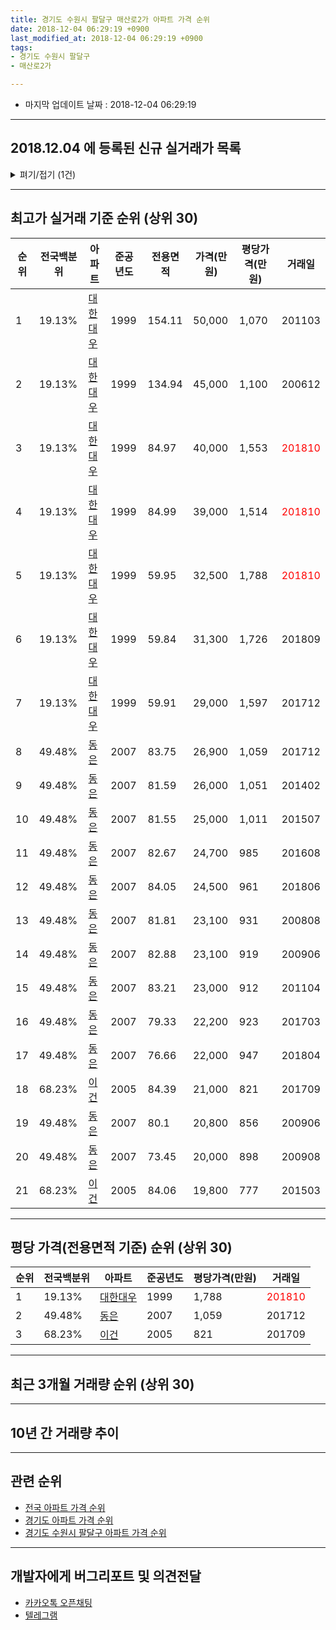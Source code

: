 ```yaml
---
title: 경기도 수원시 팔달구 매산로2가 아파트 가격 순위
date: 2018-12-04 06:29:19 +0900
last_modified_at: 2018-12-04 06:29:19 +0900
tags:
- 경기도 수원시 팔달구
- 매산로2가

---
```


* 마지막 업데이트 날짜 : 2018-12-04 06:29:19

---

## 2018.12.04 에 등록된 신규 실거래가 목록

<details>
<summary>펴기/접기 (1건)</summary>
<div markdown="1">

|아파트|전국백분위|준공년도|전용면적|가격(만원)|평당가격(만원)|거래일|
|---|---|---|---|---|---|---|
|[대한대우](https://search.naver.com/search.naver?query=%EA%B2%BD%EA%B8%B0%EB%8F%84+%EC%88%98%EC%9B%90%EC%8B%9C+%ED%8C%94%EB%8B%AC%EA%B5%AC+%EB%A7%A4%EC%82%B0%EB%A1%9C2%EA%B0%80+%EB%8C%80%ED%95%9C%EB%8C%80%EC%9A%B0)|19.13%|1999|84.97|40,000|1,553|<span style="color:red">201810</span>|


</div>
</details>

---

## 최고가 실거래 기준 순위 (상위 30)


|순위|전국백분위|아파트|준공년도|전용면적|가격(만원)|평당가격(만원)|거래일|
|---|---|---|---|---|---|---|---|
|1|19.13%|[대한대우](https://search.naver.com/search.naver?query=%EA%B2%BD%EA%B8%B0%EB%8F%84+%EC%88%98%EC%9B%90%EC%8B%9C+%ED%8C%94%EB%8B%AC%EA%B5%AC+%EB%A7%A4%EC%82%B0%EB%A1%9C2%EA%B0%80+%EB%8C%80%ED%95%9C%EB%8C%80%EC%9A%B0)|1999|154.11|50,000|1,070|201103|
|2|19.13%|[대한대우](https://search.naver.com/search.naver?query=%EA%B2%BD%EA%B8%B0%EB%8F%84+%EC%88%98%EC%9B%90%EC%8B%9C+%ED%8C%94%EB%8B%AC%EA%B5%AC+%EB%A7%A4%EC%82%B0%EB%A1%9C2%EA%B0%80+%EB%8C%80%ED%95%9C%EB%8C%80%EC%9A%B0)|1999|134.94|45,000|1,100|200612|
|3|19.13%|[대한대우](https://search.naver.com/search.naver?query=%EA%B2%BD%EA%B8%B0%EB%8F%84+%EC%88%98%EC%9B%90%EC%8B%9C+%ED%8C%94%EB%8B%AC%EA%B5%AC+%EB%A7%A4%EC%82%B0%EB%A1%9C2%EA%B0%80+%EB%8C%80%ED%95%9C%EB%8C%80%EC%9A%B0)|1999|84.97|40,000|1,553|<span style="color:red">201810</span>|
|4|19.13%|[대한대우](https://search.naver.com/search.naver?query=%EA%B2%BD%EA%B8%B0%EB%8F%84+%EC%88%98%EC%9B%90%EC%8B%9C+%ED%8C%94%EB%8B%AC%EA%B5%AC+%EB%A7%A4%EC%82%B0%EB%A1%9C2%EA%B0%80+%EB%8C%80%ED%95%9C%EB%8C%80%EC%9A%B0)|1999|84.99|39,000|1,514|<span style="color:red">201810</span>|
|5|19.13%|[대한대우](https://search.naver.com/search.naver?query=%EA%B2%BD%EA%B8%B0%EB%8F%84+%EC%88%98%EC%9B%90%EC%8B%9C+%ED%8C%94%EB%8B%AC%EA%B5%AC+%EB%A7%A4%EC%82%B0%EB%A1%9C2%EA%B0%80+%EB%8C%80%ED%95%9C%EB%8C%80%EC%9A%B0)|1999|59.95|32,500|1,788|<span style="color:red">201810</span>|
|6|19.13%|[대한대우](https://search.naver.com/search.naver?query=%EA%B2%BD%EA%B8%B0%EB%8F%84+%EC%88%98%EC%9B%90%EC%8B%9C+%ED%8C%94%EB%8B%AC%EA%B5%AC+%EB%A7%A4%EC%82%B0%EB%A1%9C2%EA%B0%80+%EB%8C%80%ED%95%9C%EB%8C%80%EC%9A%B0)|1999|59.84|31,300|1,726|201809|
|7|19.13%|[대한대우](https://search.naver.com/search.naver?query=%EA%B2%BD%EA%B8%B0%EB%8F%84+%EC%88%98%EC%9B%90%EC%8B%9C+%ED%8C%94%EB%8B%AC%EA%B5%AC+%EB%A7%A4%EC%82%B0%EB%A1%9C2%EA%B0%80+%EB%8C%80%ED%95%9C%EB%8C%80%EC%9A%B0)|1999|59.91|29,000|1,597|201712|
|8|49.48%|[동은](https://search.naver.com/search.naver?query=%EA%B2%BD%EA%B8%B0%EB%8F%84+%EC%88%98%EC%9B%90%EC%8B%9C+%ED%8C%94%EB%8B%AC%EA%B5%AC+%EB%A7%A4%EC%82%B0%EB%A1%9C2%EA%B0%80+%EB%8F%99%EC%9D%80)|2007|83.75|26,900|1,059|201712|
|9|49.48%|[동은](https://search.naver.com/search.naver?query=%EA%B2%BD%EA%B8%B0%EB%8F%84+%EC%88%98%EC%9B%90%EC%8B%9C+%ED%8C%94%EB%8B%AC%EA%B5%AC+%EB%A7%A4%EC%82%B0%EB%A1%9C2%EA%B0%80+%EB%8F%99%EC%9D%80)|2007|81.59|26,000|1,051|201402|
|10|49.48%|[동은](https://search.naver.com/search.naver?query=%EA%B2%BD%EA%B8%B0%EB%8F%84+%EC%88%98%EC%9B%90%EC%8B%9C+%ED%8C%94%EB%8B%AC%EA%B5%AC+%EB%A7%A4%EC%82%B0%EB%A1%9C2%EA%B0%80+%EB%8F%99%EC%9D%80)|2007|81.55|25,000|1,011|201507|
|11|49.48%|[동은](https://search.naver.com/search.naver?query=%EA%B2%BD%EA%B8%B0%EB%8F%84+%EC%88%98%EC%9B%90%EC%8B%9C+%ED%8C%94%EB%8B%AC%EA%B5%AC+%EB%A7%A4%EC%82%B0%EB%A1%9C2%EA%B0%80+%EB%8F%99%EC%9D%80)|2007|82.67|24,700|985|201608|
|12|49.48%|[동은](https://search.naver.com/search.naver?query=%EA%B2%BD%EA%B8%B0%EB%8F%84+%EC%88%98%EC%9B%90%EC%8B%9C+%ED%8C%94%EB%8B%AC%EA%B5%AC+%EB%A7%A4%EC%82%B0%EB%A1%9C2%EA%B0%80+%EB%8F%99%EC%9D%80)|2007|84.05|24,500|961|201806|
|13|49.48%|[동은](https://search.naver.com/search.naver?query=%EA%B2%BD%EA%B8%B0%EB%8F%84+%EC%88%98%EC%9B%90%EC%8B%9C+%ED%8C%94%EB%8B%AC%EA%B5%AC+%EB%A7%A4%EC%82%B0%EB%A1%9C2%EA%B0%80+%EB%8F%99%EC%9D%80)|2007|81.81|23,100|931|200808|
|14|49.48%|[동은](https://search.naver.com/search.naver?query=%EA%B2%BD%EA%B8%B0%EB%8F%84+%EC%88%98%EC%9B%90%EC%8B%9C+%ED%8C%94%EB%8B%AC%EA%B5%AC+%EB%A7%A4%EC%82%B0%EB%A1%9C2%EA%B0%80+%EB%8F%99%EC%9D%80)|2007|82.88|23,100|919|200906|
|15|49.48%|[동은](https://search.naver.com/search.naver?query=%EA%B2%BD%EA%B8%B0%EB%8F%84+%EC%88%98%EC%9B%90%EC%8B%9C+%ED%8C%94%EB%8B%AC%EA%B5%AC+%EB%A7%A4%EC%82%B0%EB%A1%9C2%EA%B0%80+%EB%8F%99%EC%9D%80)|2007|83.21|23,000|912|201104|
|16|49.48%|[동은](https://search.naver.com/search.naver?query=%EA%B2%BD%EA%B8%B0%EB%8F%84+%EC%88%98%EC%9B%90%EC%8B%9C+%ED%8C%94%EB%8B%AC%EA%B5%AC+%EB%A7%A4%EC%82%B0%EB%A1%9C2%EA%B0%80+%EB%8F%99%EC%9D%80)|2007|79.33|22,200|923|201703|
|17|49.48%|[동은](https://search.naver.com/search.naver?query=%EA%B2%BD%EA%B8%B0%EB%8F%84+%EC%88%98%EC%9B%90%EC%8B%9C+%ED%8C%94%EB%8B%AC%EA%B5%AC+%EB%A7%A4%EC%82%B0%EB%A1%9C2%EA%B0%80+%EB%8F%99%EC%9D%80)|2007|76.66|22,000|947|201804|
|18|68.23%|[이건](https://search.naver.com/search.naver?query=%EA%B2%BD%EA%B8%B0%EB%8F%84+%EC%88%98%EC%9B%90%EC%8B%9C+%ED%8C%94%EB%8B%AC%EA%B5%AC+%EB%A7%A4%EC%82%B0%EB%A1%9C2%EA%B0%80+%EC%9D%B4%EA%B1%B4)|2005|84.39|21,000|821|201709|
|19|49.48%|[동은](https://search.naver.com/search.naver?query=%EA%B2%BD%EA%B8%B0%EB%8F%84+%EC%88%98%EC%9B%90%EC%8B%9C+%ED%8C%94%EB%8B%AC%EA%B5%AC+%EB%A7%A4%EC%82%B0%EB%A1%9C2%EA%B0%80+%EB%8F%99%EC%9D%80)|2007|80.1|20,800|856|200906|
|20|49.48%|[동은](https://search.naver.com/search.naver?query=%EA%B2%BD%EA%B8%B0%EB%8F%84+%EC%88%98%EC%9B%90%EC%8B%9C+%ED%8C%94%EB%8B%AC%EA%B5%AC+%EB%A7%A4%EC%82%B0%EB%A1%9C2%EA%B0%80+%EB%8F%99%EC%9D%80)|2007|73.45|20,000|898|200908|
|21|68.23%|[이건](https://search.naver.com/search.naver?query=%EA%B2%BD%EA%B8%B0%EB%8F%84+%EC%88%98%EC%9B%90%EC%8B%9C+%ED%8C%94%EB%8B%AC%EA%B5%AC+%EB%A7%A4%EC%82%B0%EB%A1%9C2%EA%B0%80+%EC%9D%B4%EA%B1%B4)|2005|84.06|19,800|777|201503|


---

## 평당 가격(전용면적 기준) 순위 (상위 30)


|순위|전국백분위|아파트|준공년도|평당가격(만원)|거래일|
|---|---|---|---|---|---|
|1|19.13%|[대한대우](https://search.naver.com/search.naver?query=%EA%B2%BD%EA%B8%B0%EB%8F%84+%EC%88%98%EC%9B%90%EC%8B%9C+%ED%8C%94%EB%8B%AC%EA%B5%AC+%EB%A7%A4%EC%82%B0%EB%A1%9C2%EA%B0%80+%EB%8C%80%ED%95%9C%EB%8C%80%EC%9A%B0)|1999|1,788|<span style="color:red">201810</span>|
|2|49.48%|[동은](https://search.naver.com/search.naver?query=%EA%B2%BD%EA%B8%B0%EB%8F%84+%EC%88%98%EC%9B%90%EC%8B%9C+%ED%8C%94%EB%8B%AC%EA%B5%AC+%EB%A7%A4%EC%82%B0%EB%A1%9C2%EA%B0%80+%EB%8F%99%EC%9D%80)|2007|1,059|201712|
|3|68.23%|[이건](https://search.naver.com/search.naver?query=%EA%B2%BD%EA%B8%B0%EB%8F%84+%EC%88%98%EC%9B%90%EC%8B%9C+%ED%8C%94%EB%8B%AC%EA%B5%AC+%EB%A7%A4%EC%82%B0%EB%A1%9C2%EA%B0%80+%EC%9D%B4%EA%B1%B4)|2005|821|201709|


---

## 최근 3개월 거래량 순위 (상위 30)


<div style="width:100%;">
    <canvas id="deal_count_ranking" height="250"></canvas>
</div>


<script>
new Chart(document.getElementById("deal_count_ranking"), {
    type: 'horizontalBar',
    data: {
        labels: ['대한대우'],
        datasets: [{
            label: '실거래 수',
            data: [12],
            borderColor: "rgba(255, 0, 128, 1)",
            backgroundColor: "rgba(255, 0, 128, 0.5)",
            fill: false,
        }]
    },
    options: {
        responsive: true,
        title: {
            display: true,
            text: '최근 3개월 거래량 순위'
        },
        tooltips: {
            mode: 'index',
            intersect: false,
            callbacks: {
                title: function(tooltipItems, data) {
                    return "실거래 수:";
                },
                label: function(tooltipItem, data) {
                    return data.labels[tooltipItem.index] + ": " + tooltipItem.xLabel;
                }
            }
        },
        hover: {
            mode: 'nearest',
            intersect: true
        },
        scales: {
            xAxes: [{
                display: true,
                scaleLabel: {
                    display: true,
                    labelString: '실거래 수'
                },
                ticks: {
                    suggestedMin: 0,
                }
            }],
            yAxes: [{
                display: true,
                ticks: {
                    autoSkip: false,
                    callback: function(value, index, values) {
                        if (value.length > 15)
                            return value.substr(0, 13) + "...";
                        else
                            return value;
                    }
                },
                scaleLabel: {
                    display: false,
                }
            }]
        }
    }
});

</script>


---

## 10년 간 거래량 추이


<div style="width:100%;">
    <canvas id="deal_progress" height="250"></canvas>
</div>

<script>
new Chart(document.getElementById("deal_progress"), {
    type: 'line',
    data: {
        labels: ['200812','200901','200902','200903','200904','200905','200906','200907','200908','200909','200910','200911','200912','201001','201002','201003','201004','201005','201006','201007','201008','201009','201010','201011','201012','201101','201102','201103','201104','201105','201106','201107','201108','201109','201110','201111','201112','201201','201202','201203','201204','201205','201206','201207','201208','201209','201210','201211','201212','201301','201302','201303','201304','201305','201306','201307','201308','201309','201310','201311','201312','201401','201402','201403','201404','201405','201406','201407','201408','201409','201410','201411','201412','201501','201502','201503','201504','201505','201506','201507','201508','201509','201510','201511','201512','201601','201602','201603','201604','201605','201606','201607','201608','201609','201610','201611','201612','201701','201702','201703','201704','201705','201706','201707','201708','201709','201710','201711','201712','201801','201802','201803','201804','201805','201806','201807','201808','201809','201810','201811','201812'],
        datasets: [{
            label: '실거래 수',
            pointRadius: 1,
            data: [2, 3, 4, 4, 10, 11, 14, 7, 5, 5, 3, 2, 1, 4, 8, 4, 9, 4, 1, 1, 7, 2, 2, 11, 8, 13, 13, 11, 8, 6, 8, 11, 9, 4, 7, 6, 3, 3, 4, 6, 1, 7, 2, 2, 3, 4, 2, 3, 2, 2, 3, 4, 3, 2, 8, 2, 4, 1, 4, 3, 4, 6, 5, 6, 2, 8, 5, 8, 6, 11, 8, 8, 6, 7, 6, 6, 9, 4, 7, 11, 3, 11, 10, 10, 10, 7, 7, 7, 11, 4, 6, 6, 10, 10, 11, 8, 6, 7, 7, 13, 3, 5, 13, 5, 6, 6, 7, 8, 7, 5, 6, 11, 8, 2, 11, 12, 9, 10, 11, 1, 0],
            borderColor: "rgba(255, 201, 14, 1)",
            backgroundColor: "rgba(255, 201, 14, 0.5)",
            fill: true,
        }]
    },
    options: {
        responsive: true,
        title: {
            display: true,
            text: '10년간 거래량 추이'
        },
        tooltips: {
            mode: 'index',
            intersect: false,
        },
        hover: {
            mode: 'nearest',
            intersect: true
        },
        scales: {
            xAxes: [{
                display: true,
                scaleLabel: {
                    display: true,
                    labelString: '년/월'
                }
            }],
            yAxes: [{
                display: true,
                ticks: {
                    suggestedMin: 0,
                },
                scaleLabel: {
                    display: true,
                    labelString: '실거래 수'
                }
            }]
        }
    }
});

</script>


---

## 관련 순위

- [전국 아파트 가격 순위](https://inasie.github.io/apt-ranking/전국)
- [경기도 아파트 가격 순위](https://inasie.github.io/apt-ranking/경기도)
- [경기도 수원시 팔달구 아파트 가격 순위](https://inasie.github.io/apt-ranking/경기도-수원시-팔달구)


---

## 개발자에게 버그리포트 및 의견전달

- [카카오톡 오픈채팅](https://open.kakao.com/o/gLJUAP4)
- [텔레그램](https://t.me/inasie)

